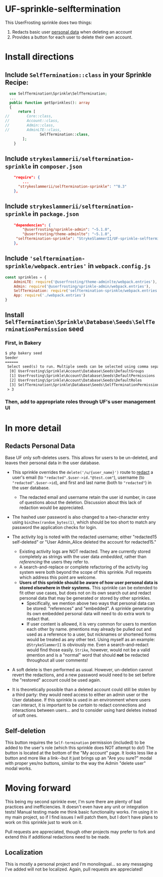 # UF-sprinkle-selftermination
This UserFrosting sprinkle does two things: 
1) Redacts basic user [personal data](https://en.wikipedia.org/wiki/Personal_data) when deleting an account 
2) Provides a button for each user to delete their own account.

# Install directions
## Include `SelfTermination::class` in your Sprinkle Recipe:
```php
  use SelfTermination\Sprinkle\SelfTermination;
  ...
  public function getSprinkles(): array
  {
      return [
//        Core::class,
//        Account::class,
//        Admin::class,
//        AdminLTE::class,
		        SelfTermination::class,
        ];
    }
```
## Include `strykeslammerii/selftermination-sprinkle` in `composer.json`
```json
    "require": {
        ...
	  "strykeslammerii/selftermination-sprinkle": "^0.3"
    },
```
## Include `strykeslammerii/selftermination-sprinkle` in `package.json`
```json
    "dependencies": {
        "@userfrosting/sprinkle-admin": "~5.1.0",
        "@userfrosting/theme-adminlte": "~5.1.0",
	 "selftermination-sprinkle": "StrykeSlammerII/UF-sprinkle-selftermination"
    },
```
## Include `'selftermination-sprinkle/webpack.entries'` in `webpack.config.js`
```js
const sprinkles = {
    AdminLTE: require('@userfrosting/theme-adminlte/webpack.entries'),
    Admin: require('@userfrosting/sprinkle-admin/webpack.entries'),
    SelfTermination: require('selftermination-sprinkle/webpack.entries'),
    App: require('./webpack.entries')
}
```

## Install `SelfTermination\Sprinkle\Database\Seeds\SelfTerminationPermission` seed
### First, in Bakery
```txt
$ php bakery seed
Seeder
======
 Select seed(s) to run. Multiple seeds can be selected using comma separated values:
  [0] UserFrosting\Sprinkle\Account\Database\Seeds\DefaultGroups
  [1] UserFrosting\Sprinkle\Account\Database\Seeds\DefaultPermissions
  [2] UserFrosting\Sprinkle\Account\Database\Seeds\DefaultRoles
  [3] SelfTermination\Sprinkle\Database\Seeds\SelfTerminationPermission
 > 3
```
### Then, add to appropriate roles through UF's user management UI

# In more detail
## Redacts Personal Data
Base UF only soft-deletes users. This allows for users to be un-deleted, and leaves their personal data in the user database.
* This sprinkle overrides the `delete('/u/{user_name}')` route to [redact](https://en.wikipedia.org/wiki/Sanitization_(classified_information)) a user's email (to `"redacted".$user->id."@test.com"`), username (to `"redacted".$user->id`), and first and last name (both to `"redacted"`) in the user database.
  * The redacted email and username retain the user id number, in case of questions about the deletion. Discussion about this lack of redaction would be appreciated.
* The hashed user password is also changed to a two-character entry using `bin2hex(random_bytes(1)`, which should be too short to match any password the application checks for login. 

* The activity log is noted with the redacted username; either "redacted15 self-deleted" or "User Admin_Alice deleted the account for redacted15."
  * Existing activity logs are NOT redacted. They are currently stored completely as strings with the user data *embedded*, rather than *referencing* the users they refer to.
  *  A search-and-replace or complete refactoring of the activity log system were both beyond the scope of this sprinkle. Pull requests which address this point are welcome.
  *  **Users of this sprinkle should be aware of how user personal data is stored elsewhere in their systems.** This sprinkle can be extended to fit other use cases, but does not on its own search out and redact personal data that may be generated or stored by other sprinkles.
     *  Specifically, we mention above two ways that personal data can be stored: "references" and "embedded". A sprinkle generating its own embedded personal data will need to do extra work to redact that.
     *  If user content is allowed, it is very common for users to mention each other by name. `@`mentions may already be pulled out and used as a reference to a user, but nicknames or shortened forms would be treated as any other text.
Using myself as an example: `@StrykeSlammerII` is obviously me. Even a search-and-redact would find those easily. `Strike`, however, would not be a valid `@`mention and is a "normal" word that should **not** be redacted throughout all user comments!
* A soft delete is then performed as usual. However, un-deletion cannot revert the redactions, and a new password would need to be set before the "restored" account could be used again. 
* It is theoretically possible than a deleted account could still be stolen by a third party: they would need access to either an admin user or the User database. 
If this sprinkle is used in an environment where users can interact, it is important to be *certain* to redact connections and interactions between users... and to consider using hard deletes instead of soft ones.

## Self-deletion
This button requires the `Self-termination` permission (included) to be added to the user's role (which this sprinkle does NOT attempt to do!)
The button is located at the bottom of the "My account" page. It looks less like a button and more like a link--but it just brings up an "Are you sure?" modal with proper yes/no buttons, similar to the way the Admin "delete user" modal works.

# Moving forward
This being my second sprinkle ever, I'm sure there are plenty of bad practices and inefficiencies. It doesn't even have any unit or integration tests! Manual testing made me think basic functionality works. I'm using it in my main project, so if I find issues I will patch them, but I don't have plans to work on this sprinkle just to work on it.

Pull requests are appreciated, though other projects may prefer to fork and extend this if additional redactions need to be made.

## Localization
This is mostly a personal project and I'm monolingual... so any messaging I've added will not be localized.
Again, pull requests are appreciated!
